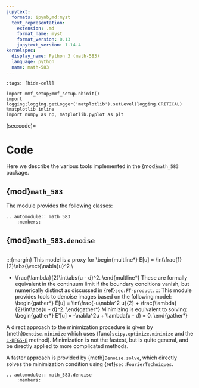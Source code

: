 ```yaml
---
jupytext:
  formats: ipynb,md:myst
  text_representation:
    extension: .md
    format_name: myst
    format_version: 0.13
    jupytext_version: 1.14.4
kernelspec:
  display_name: Python 3 (math-583)
  language: python
  name: math-583
---
```


```{code-cell}
:tags: [hide-cell]

import mmf_setup;mmf_setup.nbinit()
import logging;logging.getLogger('matplotlib').setLevel(logging.CRITICAL)
%matplotlib inline
import numpy as np, matplotlib.pyplot as plt
```

(sec:code)=
# Code

Here we describe the various tools implemented in the {mod}`math_583` package.

## {mod}`math_583`

The module provides the following classes:

```{eval-rst}
.. automodule:: math_583
    :members:
```

## {mod}`math_583.denoise`

```{py:module} math_583.denoise
```

:::{margin}
This model is a proxy for
\begin{multline*}
  E[u] = \int\frac{1}{2}\abs{\vect{\nabla}u}^2 \\
  + \frac{\lambda}{2}\int\abs{u - d}^2.
\end{multline*}
These are formally equivalent in the continuum limit if the boundary conditions vanish, but
numerically distinct as discussed in {ref}`sec:FT-product`.
:::
This module provides tools to denoise images based on the following model:
\begin{gather*}
  E[u] = \int\frac{-u\nabla^2 u}{2} + \frac{\lambda}{2}\int\abs{u - d}^2.
\end{gather*}
Minimizing is equivalent to solving:
\begin{gather*}
  E'[u] = -\nabla^2u + \lambda(u - d) = 0.
\end{gather*}

A direct approach to the minimization procedure is given by {meth}`Denoise.minimize`
which uses {func}`scipy.optimize.minimize` and the [`L-BFGS-B`](https://docs.scipy.org/doc/scipy/reference/optimize.minimize-lbfgsb.html#optimize-minimize-lbfgsb) method).  Minimization is not the fastest, but is quite
general, and be directly applied to more complicated methods.

A faster approach is provided by {meth}`Denoise.solve`, which directly solves the
minimization condition using {ref}`sec:FourierTechniques`.

```{eval-rst}
.. automodule:: math_583.denoise
    :members:
```
